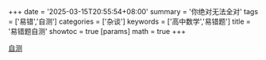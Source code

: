 +++
date = '2025-03-15T20:55:54+08:00'
summary = '你绝对无法全对'
tags = ['易错','自测']
categories = ['杂谈']
keywords = ['高中数学','易错题']
title = '易错题自测'
showtoc = true
[params]
    math = true
+++

<a href="/exam.html">自测</a>
